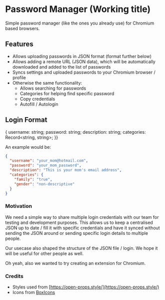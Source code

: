 # Password Manager (Working title)

Simple password manager (like the ones you already use) for Chromium based browsers. 

## Features

- Allows uploading passwords in JSON format (format further below)
- Allows adding a remote URL (JSON data), which will be automatically downloaded and added to the list of passwords
- Syncs settings and uploaded passwords to your Chromium browser / profile
- Otherwise the same functionality:
    - Allows searching for passwords
    - Categories for helping find specific password
    - Copy credentials
    - Autofill / Autologin

## Login Format

{
 username: string;
 password: string;
 description: string;
 categories: Record<string, string>;
}}

An example would be:

```json
{
  "username": "your_mom@hotmail.com",
  "password": "your_mom_password",
  "description": "This is your mom's email address",
  "categories": {
    "family": "true",
    "gender": "non-descriptive"
  }
}
```

### Motivation

We need a simple way to share multiple login credentials with our team for testing and development purposes.
This allows us to keep a centralised JSON up to date / fill it with specific credentials and have it synced without
sending the JSON around or sending specific login details to multiple people.

Our usecase also shaped the structure of the JSON file / login. We hope it will be useful for other people as well.

Oh yeah, also we wanted to try creating an extension for Chromium.

### Credits

- Styles used from [https://open-props.style/](https://open-props.style/)
- Icons from [BoxIcons](https://boxicons.com/)
